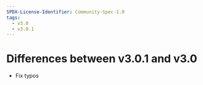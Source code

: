 ```yaml
---
SPDX-License-Identifier: Community-Spec-1.0
tags:
  - v3.0
  - v3.0.1
---
```


# Differences between v3.0.1 and v3.0

- Fix typos

